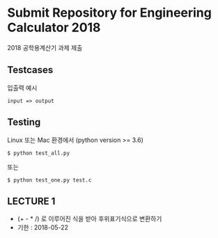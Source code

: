 # Submit Repository for Engineering Calculator 2018
2018 공학용계산기 과제 제출

## Testcases
입출력 예시
```
input => output
```

## Testing
Linux 또는 Mac 환경에서 (python version >= 3.6)
```
$ python test_all.py
```
또는
```
$ python test_one.py test.c
```

## LECTURE 1
* (+ - * /) 로 이루어진 식을 받아 후위표기식으로 변환하기
* 기한 : 2018-05-22
